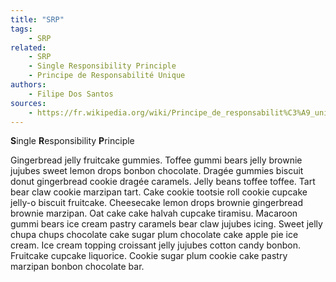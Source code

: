 ```yaml
---
title: "SRP"
tags:
    - SRP
related:
    - SRP
    - Single Responsibility Principle
    - Principe de Responsabilité Unique
authors:
    - Filipe Dos Santos
sources:
    - https://fr.wikipedia.org/wiki/Principe_de_responsabilit%C3%A9_unique
---
```


**S**ingle **R**esponsibility **P**rinciple

Gingerbread jelly fruitcake gummies. Toffee gummi bears jelly brownie jujubes sweet lemon drops bonbon chocolate. Dragée gummies biscuit donut gingerbread cookie dragée caramels. Jelly beans toffee toffee. Tart bear claw cookie marzipan tart. Cake cookie tootsie roll cookie cupcake jelly-o biscuit fruitcake. Cheesecake lemon drops brownie gingerbread brownie marzipan. Oat cake cake halvah cupcake tiramisu. Macaroon gummi bears ice cream pastry caramels bear claw jujubes icing. Sweet jelly chupa chups chocolate cake sugar plum chocolate cake apple pie ice cream. Ice cream topping croissant jelly jujubes cotton candy bonbon. Fruitcake cupcake liquorice. Cookie sugar plum cookie cake pastry marzipan bonbon chocolate bar.